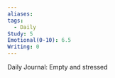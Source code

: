 ```yaml
---
aliases: 
tags:
  - Daily
Study: 5
Emotional(0-10): 6.5
Writing: 0
---
```

Daily Journal: Empty and stressed

